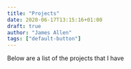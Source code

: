 ```yaml
---
title: "Projects"
date: 2020-06-17T13:15:16+01:00
draft: true
author: "James Allen"
tags: ["default-button"]
---
```


Below are a list of the projects that I have